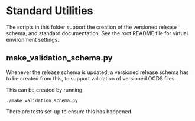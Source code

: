 # Standard Utilities

The scripts in this folder support the creation of the versioned release schema, and standard documentation. See the root README file for virtual environment settings. 

## make_validation_schema.py

Whenever the release schema is updated, a versioned release schema has to be created from this, to support validation of versioned OCDS files. 

This can be created by running:

````
./make_validation_schema.py
````

There are tests set-up to ensure this has happened. 


